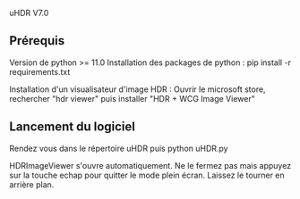uHDR V7.0

Prérequis
---------
Version de python >= 11.0
Installation des packages de python :
pip install -r requirements.txt

Installation d'un visualisateur d'image HDR :
Ouvrir le microsoft store, rechercher "hdr viewer" puis installer "HDR + WCG Image Viewer"

Lancement du logiciel
----------
Rendez vous dans le répertoire uHDR puis
python uHDR.py

HDRImageViewer s'ouvre automatiquement. Ne le fermez pas mais appuyez sur la touche echap pour quitter le mode plein écran. Laissez le tourner en arrière plan.